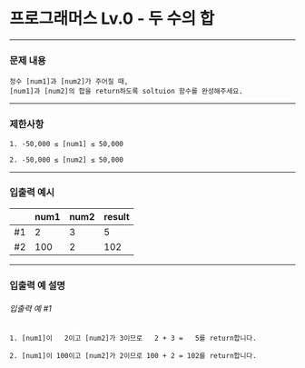 # 프로그래머스 Lv.0 -  두 수의 합

--------------------

### 문제 내용

    정수 [num1]과 [num2]가 주어질 때, 
    [num1]과 [num2]의 합을 return하도록 soltuion 함수를 완성해주세요.
*****
### 제한사항

    1. -50,000 ≤ [num1] ≤ 50,000

    2. -50,000 ≤ [num2] ≤ 50,000


*****
### 입출력 예시

|    | num1 | num2 | result |
|----|------|------|--------|
| #1 | 2    | 3    | 5      |
| #2 | 100  | 2    | 102    |

*****

### 입출력 예 설명
###### 입출력 예 #1
    1. [num1]이   2이고 [num2]가 3이므로   2 + 3 =   5를 return합니다.

    2. [num1]이 100이고 [num2]가 2이므로 100 + 2 = 102를 return합니다.